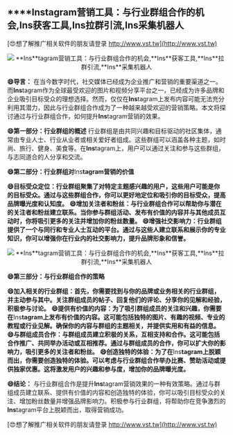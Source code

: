 ## ****Ins**tagram营销工具：与行业群组合作的机会,**Ins**获客工具,**Ins**拉群引流,**Ins**采集机器人**

[😍想了解推广相关软件的朋友请登录 http://www.vst.tw](http://www.vst.tw)

 <center><img src="https://vst.tw/MP4/tuiguang/png/1.png" alt="**Ins**tagram营销工具：与行业群组合作的机会,**Ins**获客工具,**Ins**拉群引流,**Ins**采集机器人"></center>

**😄导言：**
在当今数字时代，社交媒体已经成为企业推广和营销的重要渠道之一。而**Ins**tagram作为全球最受欢迎的图片和视频分享平台之一，已经成为许多品牌和企业吸引目标受众的理想选择。然而，仅仅在**Ins**tagram上发布内容可能无法充分利用其潜力，因此与行业群组合作成为了一种越来越受欢迎的营销策略。本文将探讨通过与行业群组合作，如何提升**Ins**tagram营销的效果。

**😄第一部分：行业群组的概述**
行业群组是由共同兴趣和目标驱动的社区集体，通常由专业人士、行业从业者或相关爱好者组成。这些群组可以涵盖各种主题，如时尚、旅行、健身、美食等。在**Ins**tagram上，用户可以通过关注和参与这些群组，与志同道合的人分享和交流。

**😄第二部分：行业群组对**Ins**tagram营销的价值**

**😄目标受众定位：行业群组聚集了对特定主题感兴趣的用户，这些用户可能是你的目标受众。通过与这些群组合作，你可以更好地定位和吸引你的目标受众，提高品牌曝光度和认知度。**
**😄增加关注者和粉丝：与行业群组合作可以帮助你与潜在的关注者和粉丝建立联系。当你参与群组活动、发布有价值的内容并与其他成员互动时，你将吸引更多的关注并增加你的粉丝数量。**
**😄增强社交影响力：行业群组提供了一个与同行和专业人士互动的平台。通过与这些人建立联系和展示你的专业知识，你可以增强你在行业内的社交影响力，提升品牌形象和信誉。**

 <center><img src="https://vst.tw/MP4/tuiguang/png/4.png" alt="**Ins**tagram营销工具：与行业群组合作的机会,**Ins**获客工具,**Ins**拉群引流,**Ins**采集机器人"></center>

**😄第三部分：与行业群组合作的策略**

**😄加入相关的行业群组：首先，你需要找到与你的品牌或业务相关的行业群组，并主动参与其中。关注群组成员的帖子、回复他们的评论、分享你的见解和经验，积极参与讨论。**
**😄提供有价值的内容：为了吸引群组成员的关注和兴趣，你需要在**Ins**tagram上发布有价值的内容。这可能包括独特的图片、有趣的视频、专业的教程或行业见解。确保你的内容与群组的主题相关，并提供实用和有益的信息。**
**😄与群组成员合作：与群组成员建立积极的关系，互相支持和合作。这可能包括合作推广、共同举办活动或互相推荐。通过与群组成员的合作，你可以扩大你的影响力，吸引更多的关注者和粉丝。**
**😄创造独特的体验：为了在**Ins**tagram上脱颖而出，你需要创造独特的体验。可以考虑与行业群组合作举办比赛、赞助活动或提供独家优惠。这将激发用户的兴趣和参与度，增加你的品牌曝光度。**

**😄结论：**
与行业群组合作是提升**Ins**tagram营销效果的一种有效策略。通过与群组成员建立联系、提供有价值的内容和创造独特的体验，你可以吸引目标受众的关注、增加粉丝数量并增强品牌影响力。积极参与行业群组，将帮助你在竞争激烈的**Ins**tagram平台上脱颖而出，取得营销成功。

[😍想了解推广相关软件的朋友请登录 http://www.vst.tw](http://www.vst.tw)



